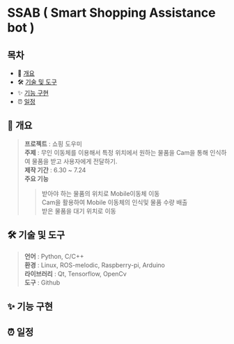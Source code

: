 # SSAB ( Smart Shopping Assistance bot )

## 목차
*  📝 [개요](#-개요)
*  🛠 [기술 및 도구](#-기술-및-도구)
*  ✨ [기능 구현](#-기능_구현)
*  ⏰ [일정](#-일정)

## **📝 개요**
> **프로젝트** : 쇼핑 도우미    
> **주제** : 무인 이동체를 이용해서 특정 위치에서 원하는 물품을 Cam을 통해 인식하여 물품을 받고 사용자에게 전달하기.   
> **제작 기간** : 6.30 ~ 7.24   
> **주요 기능**   
> > 받아야 하는 물품의 위치로 Mobile이동체 이동   
> > Cam을 활용하여 Mobile 이동체의 인식및 물품 수량 배출   
> > 받은 물품을 대기 위치로 이동   



## **🛠 기술 및 도구**   
> **언어** : Python, C/C++    
> **환경** : Linux, ROS-melodic, Raspberry-pi, Arduino    
> **라이브러리** : Qt, Tensorflow, OpenCv    
> **도구** : Github    


## **✨ 기능 구현**


## **⏰ 일정**

